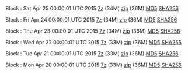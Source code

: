 Block : Sat Apr 25 00:00:01 UTC 2015 [7z](https://transfer.sh/1fJQGg/bootstrap.dat.20150425.7z) (34M) [zip](https://transfer.sh/l7Ep8/bootstrap.dat.20150425.zip) (36M) [MD5](https://transfer.sh/ukdTe/md5.txt) [SHA256](https://transfer.sh/4rPMT/sha256.txt)

Block : Fri Apr 24 00:00:01 UTC 2015 [7z](https://transfer.sh/u3QLP/bootstrap.dat.20150424.7z) (34M) [zip](https://transfer.sh/1brMlN/bootstrap.dat.20150424.zip) (36M) [MD5](https://transfer.sh/12Bepi/md5.txt) [SHA256](https://transfer.sh/hChL4/sha256.txt)

Block : Thu Apr 23 00:00:01 UTC 2015 [7z](https://transfer.sh/Xfs04/bootstrap.dat.20150423.7z) (34M) [zip](https://transfer.sh/JQXOB/bootstrap.dat.20150423.zip) (36M) [MD5](https://transfer.sh/eNAf1/md5.txt) [SHA256](https://transfer.sh/jKIsP/sha256.txt)

Block : Wed Apr 22 00:00:01 UTC 2015 [7z](https://transfer.sh/o2vfy/bootstrap.dat.20150422.7z) (33M) [zip](https://transfer.sh/OnpRs/bootstrap.dat.20150422.zip) (36M) [MD5](https://transfer.sh/bec1J/md5.txt) [SHA256](https://transfer.sh/sLavl/sha256.txt)

Block : Tue Apr 21 00:00:01 UTC 2015 [7z](https://transfer.sh/CfKCi/bootstrap.dat.20150421.7z) (33M) [zip](https://transfer.sh/nDdCr/bootstrap.dat.20150421.zip) (36M) [MD5](https://transfer.sh/FJkGA/md5.txt) [SHA256](https://transfer.sh/Biilc/sha256.txt)

Block : Mon Apr 20 00:00:01 UTC 2015 [7z](https://transfer.sh/vIpya/bootstrap.dat.20150420.7z) (33M) [zip](https://transfer.sh/10OJPr/bootstrap.dat.20150420.zip) (36M) [MD5](https://transfer.sh/lqJuQ/md5.txt) [SHA256](https://transfer.sh/aGCzL/sha256.txt)
